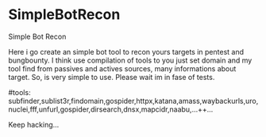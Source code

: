 # SimpleBotRecon
Simple Bot Recon

Here i go create an simple bot tool to recon yours targets in pentest and bungbounty.
I think use compilation of tools to you just set domain and my tool find from passives and actives sources, many informations about target.
So, is very simple to use. Please wait im in fase of tests.

#tools: subfinder,sublist3r,findomain,gospider,httpx,katana,amass,waybackurls,uro,nuclei,fff,unfurl,gospider,dirsearch,dnsx,mapcidr,naabu,...++...

Keep hacking...

